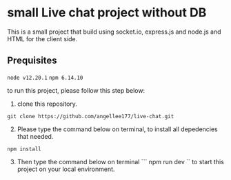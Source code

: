 # small Live chat project without DB

This is a small project that build using socket.io, express.js and node.js
and HTML for the client side.

## Prequisites

``` node v12.20.1 ``` ```npm 6.14.10 ```

to run this project, please follow this step below:

1. clone this repository.
```
git clone https://github.com/angellee177/live-chat.git
```
2. Please type the command below on terminal, to install all depedencies that needed.
```
npm install
```
3. Then type the command below on terminal ``` npm run dev `` to start this project on your local environment.

